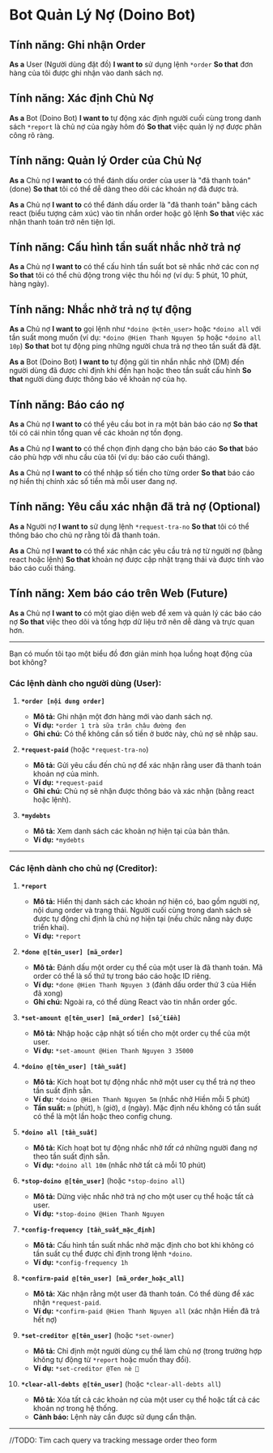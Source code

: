 # Bot Quản Lý Nợ (Doino Bot)

## Tính năng: Ghi nhận Order

**As a** User (Người dùng đặt đồ)
**I want to** sử dụng lệnh `*order`
**So that** đơn hàng của tôi được ghi nhận vào danh sách nợ.

## Tính năng: Xác định Chủ Nợ

**As a** Bot (Doino Bot)
**I want to** tự động xác định người cuối cùng trong danh sách `*report` là chủ nợ của ngày hôm đó
**So that** việc quản lý nợ được phân công rõ ràng.

## Tính năng: Quản lý Order của Chủ Nợ

**As a** Chủ nợ
**I want to** có thể đánh dấu order của user là "đã thanh toán" (done)
**So that** tôi có thể dễ dàng theo dõi các khoản nợ đã được trả.

**As a** Chủ nợ
**I want to** có thể đánh dấu order là "đã thanh toán" bằng cách react (biểu tượng cảm xúc) vào tin nhắn order hoặc gõ lệnh
**So that** việc xác nhận thanh toán trở nên tiện lợi.

## Tính năng: Cấu hình tần suất nhắc nhở trả nợ

**As a** Chủ nợ
**I want to** có thể cấu hình tần suất bot sẽ nhắc nhở các con nợ
**So that** tôi có thể chủ động trong việc thu hồi nợ (ví dụ: 5 phút, 10 phút, hàng ngày).

## Tính năng: Nhắc nhở trả nợ tự động

**As a** Chủ nợ
**I want to** gọi lệnh như `*doino @<tên_user>` hoặc `*doino all` với tần suất mong muốn (ví dụ: `*doino @Hien Thanh Nguyen 5p` hoặc `*doino all 10p`)
**So that** bot tự động ping những người chưa trả nợ theo tần suất đã đặt.

**As a** Bot (Doino Bot)
**I want to** tự động gửi tin nhắn nhắc nhở (DM) đến người dùng đã được chỉ định khi đến hạn hoặc theo tần suất cấu hình
**So that** người dùng được thông báo về khoản nợ của họ.

## Tính năng: Báo cáo nợ

**As a** Chủ nợ
**I want to** có thể yêu cầu bot in ra một bản báo cáo nợ
**So that** tôi có cái nhìn tổng quan về các khoản nợ tồn đọng.

**As a** Chủ nợ
**I want to** có thể chọn định dạng cho bản báo cáo
**So that** báo cáo phù hợp với nhu cầu của tôi (ví dụ: báo cáo cuối tháng).

**As a** Chủ nợ
**I want to** có thể nhập số tiền cho từng order
**So that** báo cáo nợ hiển thị chính xác số tiền mà mỗi user đang nợ.

## Tính năng: Yêu cầu xác nhận đã trả nợ (Optional)

**As a** Người nợ
**I want to** sử dụng lệnh `*request-tra-no`
**So that** tôi có thể thông báo cho chủ nợ rằng tôi đã thanh toán.

**As a** Chủ nợ
**I want to** có thể xác nhận các yêu cầu trả nợ từ người nợ (bằng react hoặc lệnh)
**So that** khoản nợ được cập nhật trạng thái và được tính vào báo cáo cuối tháng.

## Tính năng: Xem báo cáo trên Web (Future)

**As a** Chủ nợ
**I want to** có một giao diện web để xem và quản lý các báo cáo nợ
**So that** việc theo dõi và tổng hợp dữ liệu trở nên dễ dàng và trực quan hơn.

---

Bạn có muốn tôi tạo một biểu đồ đơn giản minh họa luồng hoạt động của bot không?

### **Các lệnh dành cho người dùng (User):**

1.  **`*order [nội dung order]`**

    - **Mô tả:** Ghi nhận một đơn hàng mới vào danh sách nợ.
    - **Ví dụ:** `*order 1 trà sữa trân châu đường đen`
    - **Ghi chú:** Có thể không cần số tiền ở bước này, chủ nợ sẽ nhập sau.

2.  **`*request-paid`** (hoặc `*request-tra-no`)

    - **Mô tả:** Gửi yêu cầu đến chủ nợ để xác nhận rằng user đã thanh toán khoản nợ của mình.
    - **Ví dụ:** `*request-paid`
    - **Ghi chú:** Chủ nợ sẽ nhận được thông báo và xác nhận (bằng react hoặc lệnh).

3.  **`*mydebts`**
    - **Mô tả:** Xem danh sách các khoản nợ hiện tại của bản thân.
    - **Ví dụ:** `*mydebts`

---

### **Các lệnh dành cho chủ nợ (Creditor):**

1.  **`*report`**

    - **Mô tả:** Hiển thị danh sách các khoản nợ hiện có, bao gồm người nợ, nội dung order và trạng thái. Người cuối cùng trong danh sách sẽ được tự động chỉ định là chủ nợ hiện tại (nếu chức năng này được triển khai).
    - **Ví dụ:** `*report`

2.  **`*done @[tên_user] [mã_order]`**

    - **Mô tả:** Đánh dấu một order cụ thể của một user là đã thanh toán. Mã order có thể là số thứ tự trong báo cáo hoặc ID riêng.
    - **Ví dụ:** `*done @Hien Thanh Nguyen 3` (đánh dấu order thứ 3 của Hiền đã xong)
    - **Ghi chú:** Ngoài ra, có thể dùng React vào tin nhắn order gốc.

3.  **`*set-amount @[tên_user] [mã_order] [số_tiền]`**

    - **Mô tả:** Nhập hoặc cập nhật số tiền cho một order cụ thể của một user.
    - **Ví dụ:** `*set-amount @Hien Thanh Nguyen 3 35000`

4.  **`*doino @[tên_user] [tần_suất]`**

    - **Mô tả:** Kích hoạt bot tự động nhắc nhở một user cụ thể trả nợ theo tần suất định sẵn.
    - **Ví dụ:** `*doino @Hien Thanh Nguyen 5m` (nhắc nhở Hiền mỗi 5 phút)
    - **Tần suất:** `m` (phút), `h` (giờ), `d` (ngày). Mặc định nếu không có tần suất có thể là một lần hoặc theo config chung.

5.  **`*doino all [tần_suất]`**

    - **Mô tả:** Kích hoạt bot tự động nhắc nhở _tất cả_ những người đang nợ theo tần suất định sẵn.
    - **Ví dụ:** `*doino all 10m` (nhắc nhở tất cả mỗi 10 phút)

6.  **`*stop-doino @[tên_user]`** (hoặc `*stop-doino all`)

    - **Mô tả:** Dừng việc nhắc nhở trả nợ cho một user cụ thể hoặc tất cả user.
    - **Ví dụ:** `*stop-doino @Hien Thanh Nguyen`

7.  **`*config-frequency [tần_suất_mặc_định]`**

    - **Mô tả:** Cấu hình tần suất nhắc nhở mặc định cho bot khi không có tần suất cụ thể được chỉ định trong lệnh `*doino`.
    - **Ví dụ:** `*config-frequency 1h`

8.  **`*confirm-paid @[tên_user] [mã_order_hoặc_all]`**

    - **Mô tả:** Xác nhận rằng một user đã thanh toán. Có thể dùng để xác nhận `*request-paid`.
    - **Ví dụ:** `*confirm-paid @Hien Thanh Nguyen all` (xác nhận Hiền đã trả hết nợ)

9.  **`*set-creditor @[tên_user]`** (hoặc `*set-owner`)

    - **Mô tả:** Chỉ định một người dùng cụ thể làm chủ nợ (trong trường hợp không tự động từ `*report` hoặc muốn thay đổi).
    - **Ví dụ:** `*set-creditor @Ten nè 🍬`

10. **`*clear-all-debts @[tên_user]`** (hoặc `*clear-all-debts all`)
    - **Mô tả:** Xóa tất cả các khoản nợ của một user cụ thể hoặc tất cả các khoản nợ trong hệ thống.
    - **Cảnh báo:** Lệnh này cần được sử dụng cẩn thận.

---

//TODO:
Tim cach query va tracking message order theo form
